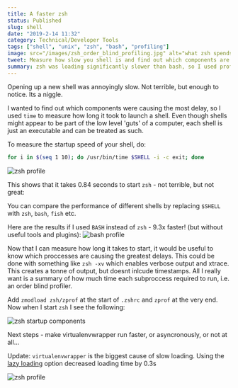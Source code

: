 ```yaml
---
title: A faster zsh
status: Published
slug: shell
date: "2019-2-14 11:32"
category: Technical/Developer Tools
tags: ["shell", "unix", "zsh", "bash", "profiling"]
image: src="/images/zsh_order_blind_profiling.jpg" alt="what zsh spends its time doing when it starts"
tweet: Measure how slow you shell is and find out which components are causing the biggest delays
summary: zsh was loading significantly slower than bash, so I used profiling to see what was slowing things down
---
```


Opening up a new shell was annoyingly slow. Not terrible, but enough to notice. Its a niggle.

I wanted to find out which components were causing the most delay, so I used
`time` to measure how long it took to launch a shell. Even though shells
might appear to be part of the low level 'guts' of a computer, each shell is
just an executable and can be treated as such.

To measure the startup speed of your shell, do:

```zsh
for i in $(seq 1 10); do /usr/bin/time $SHELL -i -c exit; done
```

![zsh profile]({static}/images/zsh_startup_speed.jpg)

This shows that it takes 0.84 seconds to start `zsh` - not terrible, but not
great:

You can compare the performance of different shells by replacing `$SHELL` with
`zsh`, `bash`, `fish` etc.

Here are the results if I used `BASH` instead of `zsh` - 9.3x faster! (but
without useful tools and plugins):
![bash profile]({static}/images/bash_startup_speed.jpg)

Now that I can measure how long it takes to start, it would be useful to know
which proccesses are causing the greatest delays. This could be done with
something like `zsh -xv` which enables verbose output and xtrace. This creates
a tonne of output, but doesnt inlcude timestamps. All I really want is
a summary of how much time each subproccess required to run, i.e. an order blind profiler.

Add `zmodload zsh/zprof` at the start of `.zshrc` and `zprof` at the very end.
Now when I start `zsh` I see the following:

![zsh startup components]({static}/images/zsh_order_blind_profiling.jpg)

Next steps - make virtualenvwrapper run faster, or asyncronously, or
not at all...

Update:
`virtualenvwrapper` is the biggest cause of slow loading. Using the [lazy
loading](https://virtualenvwrapper.readthedocs.io/en/latest/install.html) option decreased loading time by 0.3s

![zsh profile]({static}/images/zsh_startup_speed_lazy_load.jpg)
